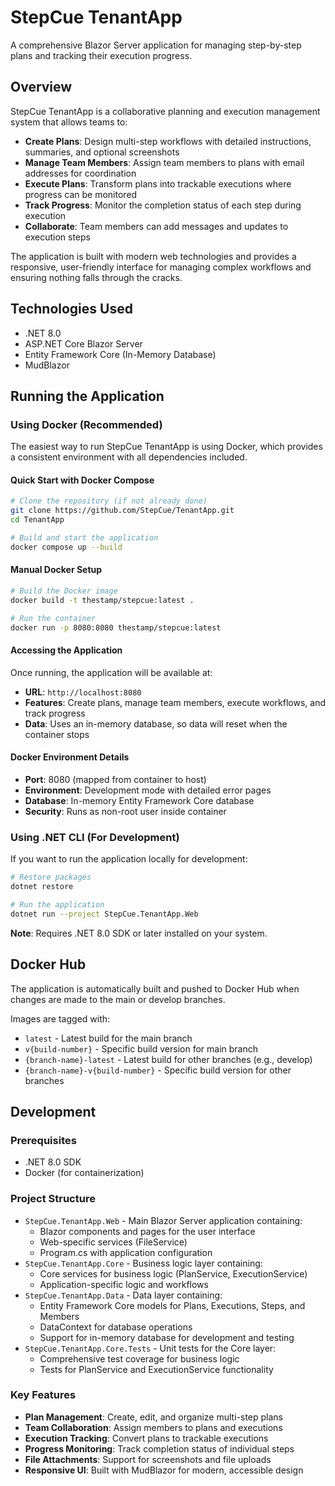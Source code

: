 # StepCue TenantApp

A comprehensive Blazor Server application for managing step-by-step plans and tracking their execution progress.

## Overview

StepCue TenantApp is a collaborative planning and execution management system that allows teams to:

- **Create Plans**: Design multi-step workflows with detailed instructions, summaries, and optional screenshots
- **Manage Team Members**: Assign team members to plans with email addresses for coordination
- **Execute Plans**: Transform plans into trackable executions where progress can be monitored
- **Track Progress**: Monitor the completion status of each step during execution
- **Collaborate**: Team members can add messages and updates to execution steps

The application is built with modern web technologies and provides a responsive, user-friendly interface for managing complex workflows and ensuring nothing falls through the cracks.

## Technologies Used

- .NET 8.0
- ASP.NET Core Blazor Server
- Entity Framework Core (In-Memory Database)
- MudBlazor

## Running the Application

### Using Docker (Recommended)

The easiest way to run StepCue TenantApp is using Docker, which provides a consistent environment with all dependencies included.

#### Quick Start with Docker Compose
```bash
# Clone the repository (if not already done)
git clone https://github.com/StepCue/TenantApp.git
cd TenantApp

# Build and start the application
docker compose up --build
```

#### Manual Docker Setup
```bash
# Build the Docker image
docker build -t thestamp/stepcue:latest .

# Run the container
docker run -p 8080:8080 thestamp/stepcue:latest
```

#### Accessing the Application
Once running, the application will be available at:
- **URL**: `http://localhost:8080`
- **Features**: Create plans, manage team members, execute workflows, and track progress
- **Data**: Uses an in-memory database, so data will reset when the container stops

#### Docker Environment Details
- **Port**: 8080 (mapped from container to host)
- **Environment**: Development mode with detailed error pages
- **Database**: In-memory Entity Framework Core database
- **Security**: Runs as non-root user inside container

### Using .NET CLI (For Development)

If you want to run the application locally for development:

```bash
# Restore packages
dotnet restore

# Run the application
dotnet run --project StepCue.TenantApp.Web
```

**Note**: Requires .NET 8.0 SDK or later installed on your system.

## Docker Hub

The application is automatically built and pushed to Docker Hub when changes are made to the main or develop branches.

Images are tagged with:
- `latest` - Latest build for the main branch
- `v{build-number}` - Specific build version for main branch
- `{branch-name}-latest` - Latest build for other branches (e.g., develop)
- `{branch-name}-v{build-number}` - Specific build version for other branches

## Development

### Prerequisites
- .NET 8.0 SDK
- Docker (for containerization)

### Project Structure
- `StepCue.TenantApp.Web` - Main Blazor Server application containing:
  - Blazor components and pages for the user interface
  - Web-specific services (FileService)
  - Program.cs with application configuration
- `StepCue.TenantApp.Core` - Business logic layer containing:
  - Core services for business logic (PlanService, ExecutionService)
  - Application-specific logic and workflows
- `StepCue.TenantApp.Data` - Data layer containing:
  - Entity Framework Core models for Plans, Executions, Steps, and Members
  - DataContext for database operations
  - Support for in-memory database for development and testing
- `StepCue.TenantApp.Core.Tests` - Unit tests for the Core layer:
  - Comprehensive test coverage for business logic
  - Tests for PlanService and ExecutionService functionality

### Key Features
- **Plan Management**: Create, edit, and organize multi-step plans
- **Team Collaboration**: Assign members to plans and executions
- **Execution Tracking**: Convert plans to trackable executions
- **Progress Monitoring**: Track completion status of individual steps
- **File Attachments**: Support for screenshots and file uploads
- **Responsive UI**: Built with MudBlazor for modern, accessible design